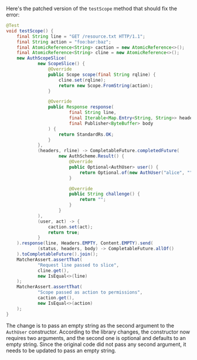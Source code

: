 Here's the patched version of the `testScope` method that should fix the error:

```java
@Test
void testScope() {
    final String line = "GET /resource.txt HTTP/1.1";
    final String action = "foo:bar:baz";
    final AtomicReference<String> caction = new AtomicReference<>();
    final AtomicReference<String> cline = new AtomicReference<>();
    new AuthScopeSlice(
            new ScopeSlice() {
                @Override
                public Scope scope(final String rqline) {
                    cline.set(rqline);
                    return new Scope.FromString(action);
                }

                @Override
                public Response response(
                        final String line,
                        final Iterable<Map.Entry<String, String>> headers,
                        final Publisher<ByteBuffer> body
                ) {
                    return StandardRs.OK;
                }
            },
            (headers, rline) -> CompletableFuture.completedFuture(
                    new AuthScheme.Result() {
                        @Override
                        public Optional<AuthUser> user() {
                            return Optional.of(new AuthUser("alice", ""));
                        }

                        @Override
                        public String challenge() {
                            return "";
                        }
                    }
            ),
            (user, act) -> {
                caction.set(act);
                return true;
            }
    ).response(line, Headers.EMPTY, Content.EMPTY).send(
            (status, headers, body) -> CompletableFuture.allOf()
    ).toCompletableFuture().join();
    MatcherAssert.assertThat(
            "Request line passed to slice",
            cline.get(),
            new IsEqual<>(line)
    );
    MatcherAssert.assertThat(
            "Scope passed as action to permissions",
            caction.get(),
            new IsEqual<>(action)
    );
}
```

The change is to pass an empty string as the second argument to the `AuthUser` constructor. According to the library changes, the constructor now requires two arguments, and the second one is optional and defaults to an empty string. Since the original code did not pass any second argument, it needs to be updated to pass an empty string.